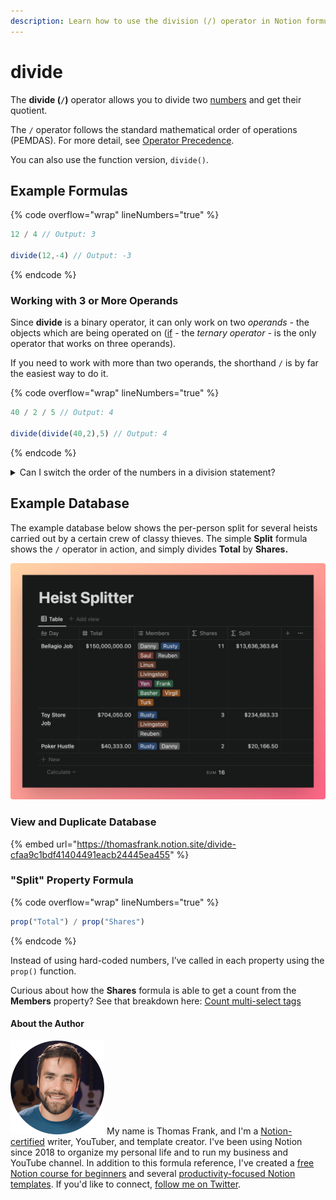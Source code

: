```yaml
---
description: Learn how to use the division (/) operator in Notion formulas.
---
```


# divide

The **divide (`/`)** operator allows you to divide two [numbers](../../formula-basics/data-types/number.md) and get their quotient.

The `/` operator follows the standard mathematical order of operations (PEMDAS). For more detail, see [Operator Precedence](../../reference/operator-precedence-and-associativity.md).

You can also use the function version, `divide()`.

## Example Formulas

{% code overflow="wrap" lineNumbers="true" %}
```jsx
12 / 4 // Output: 3

divide(12,-4) // Output: -3
```
{% endcode %}

### Working with 3 or More Operands

Since **divide** is a binary operator, it can only work on two _operands -_ the objects which are being operated on ([if](if.md) - the _ternary operator -_ is the only operator that works on three operands).

If you need to work with more than two operands, the shorthand `/` is by far the easiest way to do it.

{% code overflow="wrap" lineNumbers="true" %}
```jsx
40 / 2 / 5 // Output: 4

divide(divide(40,2),5) // Output: 4
```
{% endcode %}

<details>

<summary>Can I switch the order of the numbers in a division statement?</summary>

No - unlike [addition](add.md) and [multiplication](multiply.md), which are **commutative,** division won’t work if you switch around the numbers you’re working with. `8/2 = 4`, but `2/8 = 0.25`.

The same applies when working with 3 or more operands.

`100/2/4/2 = 6.25`, while `(100/2)/(4/2) = 50/2 = 25`.

</details>

## Example Database

The example database below shows the per-person split for several heists carried out by a certain crew of classy thieves. The simple **Split** formula shows the `/` operator in action, and simply divides **Total** by **Shares.**

![](<../../.gitbook/assets/Heist Splitter.png>)

### View and Duplicate Database

{% embed url="https://thomasfrank.notion.site/divide-cfaa9c1bdf41404491eacb24445ea455" %}

### "Split" Property Formula

{% code overflow="wrap" lineNumbers="true" %}
```jsx
prop("Total") / prop("Shares")
```
{% endcode %}

Instead of using hard-coded numbers, I’ve called in each property using the `prop()` function.

Curious about how the **Shares** formula is able to get a count from the **Members** property? See that breakdown here: [Count multi-select tags](../../formula-examples/count-multi-select-tags.md)

#### About the Author

<img src="../../.gitbook/assets/Notion Fundamentals with Thomas Frank - Avatar 2021 compressed (1).png" alt="" data-size="line"> My name is Thomas Frank, and I'm a [Notion-certified](https://www.credly.com/badges/95fae13a-17bf-4b4a-a3d2-d58c8a3e6a2a/public\_url) writer, YouTuber, and template creator. I've been using Notion since 2018 to organize my personal life and to run my business and YouTube channel. In addition to this formula reference, I've created a [free Notion course for beginners](https://thomasjfrank.com/fundamentals/) and several [productivity-focused Notion templates](https://thomasjfrank.com/templates/). If you'd like to connect, [follow me on Twitter](https://twitter.com/TomFrankly).
